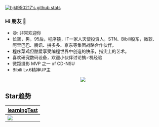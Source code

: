 <!--
**hjkl950217/hjkl950217** is a ✨ _special_ ✨ repository because its `README.md` (this file) appears on your GitHub profile.

Here are some ideas to get you started:

- 🔭 I’m currently working on ...
- 🌱 I’m currently learning ...
- 👯 I’m looking to collaborate on ...
- 🤔 I’m looking for help with ...
- 💬 Ask me about ...
- 📫 How to reach me: ...
- 😄 Pronouns: ...
- ⚡ Fun fact: ...
-->

[![hjkl950217's github stats](https://github-readme-stats.vercel.app/api?username=hjkl950217&show_icons=true&icon_color=66ccff&text_color=24292e&bg_color=ffffff&count_private=true&include_all_commits=true&hide_title=false)](https://github.com/hjkl950217)

### Hi 朋友 👋

- 😄: 非常欢迎你
- 长空，男，95后，程序猿，IT一家人天使投资人，STN、Bibili股东，微软、阿里巴巴、腾讯、拼多多、京东等集团战略合作伙伴。
- 程序菜鸡但酷爱享受编程世界中创造的快乐，指尖上的艺术。
- 喜欢研究数码设备，欢迎小伙伴讨论搞♂机经验
- 微距摄影 MVP 之一 of CD-NSU
- Bibili Lv.6精神UP主

<div align="center">
   <img src="https://github-profile-trophy.vercel.app/?username=sergeyshaykhullin&theme=flat&no-frame=true&margin-w=30" />
</div>

## Star趋势
| [learningTest](https://github.com/hjkl950217/learningTest) |
|  ----  |
| <img src="https://starchart.cc/hjkl950217/learningTest.svg"> |

